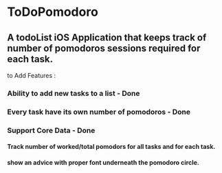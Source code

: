# ToDoPomodoro

## A todoList iOS Application that keeps track of number of pomodoros sessions required for each task.

to Add Features : 
### Ability to add new tasks to a list - Done
### Every task have its own number of pomodoros - Done
### Support Core Data - Done

#### Track number of worked/total pomodors for all tasks and for each task.
#### show an advice with proper font underneath the pomodoro circle.
